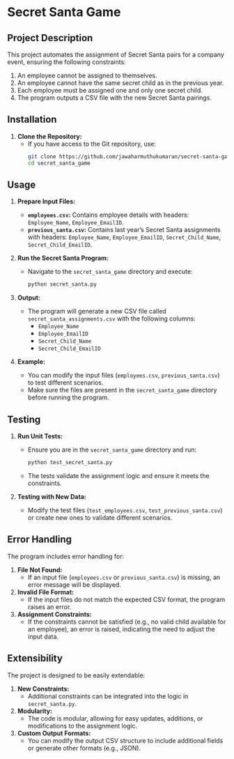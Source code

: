# Secret Santa Game

## Project Description

This project automates the assignment of Secret Santa pairs for a company event, ensuring the following constraints:

1. An employee cannot be assigned to themselves.
2. An employee cannot have the same secret child as in the previous year.
3. Each employee must be assigned one and only one secret child.
4. The program outputs a CSV file with the new Secret Santa pairings.

## Installation

1. **Clone the Repository:**
   - If you have access to the Git repository, use:
     ```bash
     git clone https://github.com/jawaharmuthukumaran/secret-santa-game.git
     cd secret_santa_game
     ```

## Usage

1. **Prepare Input Files:**

   - **`employees.csv`:** Contains employee details with headers: `Employee_Name`, `Employee_EmailID`.
   - **`previous_santa.csv`:** Contains last year’s Secret Santa assignments with headers: `Employee_Name`, `Employee_EmailID`, `Secret_Child_Name`, `Secret_Child_EmailID`.

2. **Run the Secret Santa Program:**

   - Navigate to the `secret_santa_game` directory and execute:
     ```bash
     python secret_santa.py
     ```

3. **Output:**

   - The program will generate a new CSV file called `secret_santa_assignments.csv` with the following columns:
     - `Employee_Name`
     - `Employee_EmailID`
     - `Secret_Child_Name`
     - `Secret_Child_EmailID`

4. **Example:**
   - You can modify the input files (`employees.csv`, `previous_santa.csv`) to test different scenarios.
   - Make sure the files are present in the `secret_santa_game` directory before running the program.

## Testing

1. **Run Unit Tests:**

   - Ensure you are in the `secret_santa_game` directory and run:
     ```bash
     python test_secret_santa.py
     ```
   - The tests validate the assignment logic and ensure it meets the constraints.

2. **Testing with New Data:**
   - Modify the test files (`test_employees.csv`, `test_previous_santa.csv`) or create new ones to validate different scenarios.

## Error Handling

The program includes error handling for:

1. **File Not Found:**
   - If an input file (`employees.csv` or `previous_santa.csv`) is missing, an error message will be displayed.
2. **Invalid File Format:**
   - If the input files do not match the expected CSV format, the program raises an error.
3. **Assignment Constraints:**
   - If the constraints cannot be satisfied (e.g., no valid child available for an employee), an error is raised, indicating the need to adjust the input data.

## Extensibility

The project is designed to be easily extendable:

1. **New Constraints:**
   - Additional constraints can be integrated into the logic in `secret_santa.py`.
2. **Modularity:**
   - The code is modular, allowing for easy updates, additions, or modifications to the assignment logic.
3. **Custom Output Formats:**
   - You can modify the output CSV structure to include additional fields or generate other formats (e.g., JSON).
